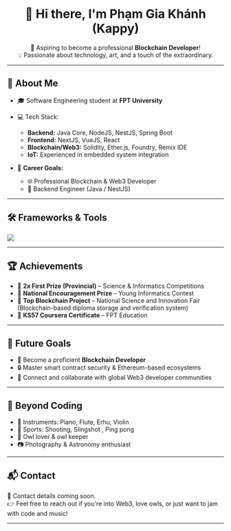 <h1 align="center">👋 Hi there, I'm Phạm Gia Khánh (Kappy)</h1>
<p align="center">
  🔭 Aspiring to become a professional <strong>Blockchain Developer</strong>!<br/>
  💡 Passionate about technology, art, and a touch of the extraordinary.
</p>

---

## 🚀 About Me

- 🎓 Software Engineering student at **FPT University**
- 💻 Tech Stack:
  - **Backend:** Java Core, NodeJS, NestJS, Spring Boot
  - **Frontend:** NextJS, VueJS, React
  - **Blockchain/Web3:** Solidity, Ether.js, Foundry, Remix IDE
  - **IoT:** Experienced in embedded system integration

- 🧭 **Career Goals:**
  - 🌐 Professional Blockchain & Web3 Developer
  - 🧩 Backend Engineer (Java / NestJS)

---

## 🛠️ Frameworks & Tools

<img src="https://skillicons.dev/icons?i=java,nodejs,nestjs,nextjs,spring,vue,react,solidity" />

---

## 🏆 Achievements

- 🥇 **2x First Prize (Provincial)** – Science & Informatics Competitions
- 🥉 **National Encouragement Prize** – Young Informatics Contest
- 🏅 **Top Blockchain Project** – National Science and Innovation Fair  
  (Blockchain-based diploma storage and verification system)
- 📜 **KS57 Coursera Certificate** – FPT Education

---

## 🎯 Future Goals

- 🌱 Become a proficient **Blockchain Developer**
- 🔒 Master smart contract security & Ethereum-based ecosystems
- 🤝 Connect and collaborate with global Web3 developer communities

---

## 🎵 Beyond Coding

- 🎹 Instruments: Piano, Flute, Erhu, Violin  
- 🎯 Sports: Shooting, Slingshot , Ping pong
- 🦉 Owl lover & owl keeper  
- 📷 Photography & Astronomy enthusiast

---

## 📬 Contact

📩 Contact details coming soon.  
👉 Feel free to reach out if you're into Web3, love owls, or just want to jam with code and music!

---

